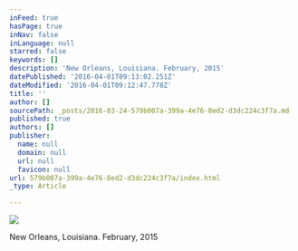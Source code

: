 ```yaml
---
inFeed: true
hasPage: true
inNav: false
inLanguage: null
starred: false
keywords: []
description: 'New Orleans, Louisiana. February, 2015'
datePublished: '2016-04-01T09:13:02.251Z'
dateModified: '2016-04-01T09:12:47.778Z'
title: ''
author: []
sourcePath: _posts/2016-03-24-579b007a-399a-4e76-8ed2-d3dc224c3f7a.md
published: true
authors: []
publisher:
  name: null
  domain: null
  url: null
  favicon: null
url: 579b007a-399a-4e76-8ed2-d3dc224c3f7a/index.html
_type: Article

---
```

![](https://the-grid-user-content.s3-us-west-2.amazonaws.com/596fd949-5435-4fc3-8d74-de2013cde8a5.jpg)

New Orleans, Louisiana. February, 2015
